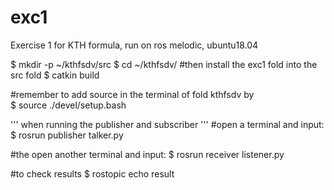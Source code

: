 # exc1
Exercise 1 for KTH formula, run on ros melodic, ubuntu18.04

$ mkdir -p ~/kthfsdv/src
$ cd ~/kthfsdv/
#then install the exc1 fold into the src fold
$ catkin build

#remember to add source in the terminal of fold kthfsdv by
<br>
$ source ./devel/setup.bash

'''
when running the publisher and subscriber
'''
#open a terminal and input:
$ rosrun publisher talker.py

#the open another terminal and input:
$ rosrun receiver listener.py

#to check results
$ rostopic echo result
